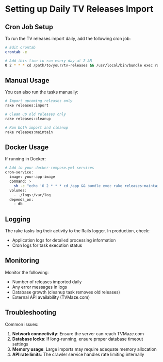 # Setting up Daily TV Releases Import

## Cron Job Setup

To run the TV releases import daily, add the following cron job:

```bash
# Edit crontab
crontab -e

# Add this line to run every day at 2 AM
0 2 * * * cd /path/to/your/tv-releases && /usr/local/bin/bundle exec rake releases:maintain RAILS_ENV=production >> /var/log/tv-releases-import.log 2>&1
```

## Manual Usage

You can also run the tasks manually:

```bash
# Import upcoming releases only
rake releases:import

# Clean up old releases only  
rake releases:cleanup

# Run both import and cleanup
rake releases:maintain
```

## Docker Usage

If running in Docker:

```bash
# Add to your docker-compose.yml services
cron-service:
  image: your-app-image
  command: >
    sh -c "echo '0 2 * * * cd /app && bundle exec rake releases:maintain RAILS_ENV=production >> /var/log/cron.log 2>&1' | crontab - && crond -f"
  volumes:
    - ./logs:/var/log
  depends_on:
    - db
```

## Logging

The rake tasks log their activity to the Rails logger. In production, check:
- Application logs for detailed processing information
- Cron logs for task execution status

## Monitoring

Monitor the following:
- Number of releases imported daily
- Any error messages in logs
- Database growth (cleanup task removes old releases)
- External API availability (TVMaze.com)

## Troubleshooting

Common issues:
1. **Network connectivity**: Ensure the server can reach TVMaze.com
2. **Database locks**: If long-running, ensure proper database timeout settings
3. **Memory usage**: Large imports may require adequate memory allocation
4. **API rate limits**: The crawler service handles rate limiting internally 